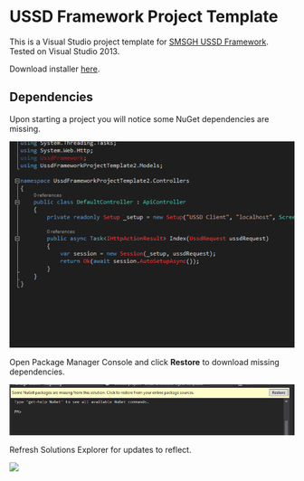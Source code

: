 # USSD Framework Project Template

This is a Visual Studio project template for [SMSGH USSD Framework](http://github.com/smsgh/ussd-framework). Tested on Visual Studio 2013.

Download installer [here](https://github.com/smsgh/ussd-framework-project-template/releases/download/v1.0.0/UssdFrameworkTemplateInstaller.vsix).

## Dependencies

Upon starting a project you will notice some NuGet dependencies are missing.

<img src="img/unresolved-dependencies.PNG">

Open Package Manager Console and click __Restore__ to download missing dependencies.

<img src="img/restore-packages.PNG">

Refresh Solutions Explorer for updates to reflect.

<img src="img/refresh-explorer">